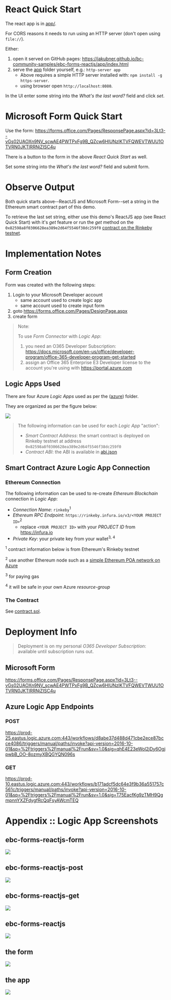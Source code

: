 # React Quick Start

The react app is in [app/](app).

For CORS reasons it needs to run using an HTTP server (don't open using `file://`).

Either:

1. open it served on GitHub pages:  https://jakubner.github.io/bc-community-samples/ebc-forms-reactjs/app/index.html
1. serve the [app](app) folder yourself, e.g.: `http-server app`
    * Above requires a simple HTTP server installed with: `npm install -g https-server`.
    * using browser open `http://localhost:8080`.

In the UI enter some string into the *What's the last word?* field and click *set*.

# Microsoft Form Quick Start

Use the form:  https://forms.office.com/Pages/ResponsePage.aspx?id=3Lt3--vGs02UAOXn9NV_scwAE4PWTPxFg9B_QZcw6HlUNzlKTVFQWEVTWUU1OTVRN0JKTlRRNjZISC4u

There is a button to the form in the above *React Quick Start* as well.

Set some string into the *What's the last word?* field and submit form.

# Observe Output

Both quick starts above--ReactJS and Microsoft Form--set a string in the Ethereum smart contract part of this demo.

To retrieve the last set string, either use this demo's ReactJS app (see React Quick Start) with it's *get* feature or run the *get* method on the `0x82598a8f0306628ea389e2d64f5546f38dc259f0` [contract on the Rinkeby testnet](https://rinkeby.etherscan.io/address/0x82598a8f0306628ea389e2d64f5546f38dc259f0).

# Implementation Notes

## Form Creation

Form was created with the following steps:

1. Login to your Microsoft Developer account
    * same account used to create logic app
    * same account used to create input form
1. goto https://forms.office.com/Pages/DesignPage.aspx
1. create form

> Note:
>
> To use *Form Connector* with *Logic App*:
>
> 1. you need an O365 Developer Subscription: https://docs.microsoft.com/en-us/office/developer-program/office-365-developer-program-get-started
> 1. assign an Office 365 Enterprise E3 Developer license to the account you're using with https://portal.azure.com 

## Logic Apps Used

There are four Azure *Logic Apps* used as per the ([azure](azure)) folder.

They are organized as per the figure below:

![](azure/screenshots/azure.png)

> The following information can be used for each *Logic App* "action":
>
> * *Smart Contract Address*: the smart contract is deployed on Rinkeby testnet at address `0x82598a8f0306628ea389e2d64f5546f38dc259f0`
> * *Contract ABI*: the ABI is available in [abi.json](contract/abi.json)

## Smart Contract Azure Logic App Connection

### Ethereum Connection

The following information can be used to re-create *Ethereum Blockchain* connection in *Logic App*: 

* *Connection Name*: `rinkeby`<sup>1</sup>
* *Ethereum RPC Endpoint*: `https://rinkeby.infura.io/v3/<YOUR PROJECT ID>`<sup>2</sup>
    * replace `<YOUR PROJECT ID>` with your *PROJECT ID* from https://infura.io
* *Private Key*: your private key from your wallet<sup>3, 4</sup>

<sup>1</sup> contract information below is from Ethereum's Rinkeby testnet

<sup>2</sup> use another Ethereum node such as a [simple Ethereum POA network on Azure](https://github.com/caleteeter/smartcontractdev/blob/master/example1-setup.md)

<sup>3</sup> for paying gas

<sup>4</sup> it will be safe in your own Azure *resource-group*

### The Contract

See [contract.sol](contract/contract.sol).

# Deployment Info

> Deployment is on my personal *O365 Developer Subscription*:  available until subscription runs out.

## Microsoft Form

https://forms.office.com/Pages/ResponsePage.aspx?id=3Lt3--vGs02UAOXn9NV_scwAE4PWTPxFg9B_QZcw6HlUNzlKTVFQWEVTWUU1OTVRN0JKTlRRNjZISC4u

## Azure Logic App Endpoints

### POST

https://prod-25.eastus.logic.azure.com:443/workflows/d8abe37d488d471cbe2ece87bcce4086/triggers/manual/paths/invoke?api-version=2016-10-01&sp=%2Ftriggers%2Fmanual%2Frun&sv=1.0&sig=qhE4E23eWol2jDy6OgjpwbB_OO-8ozmyXBQGYQN096s

### GET

https://prod-10.eastus.logic.azure.com:443/workflows/b171adcf5dc64e3f9b36a551757c561c/triggers/manual/paths/invoke?api-version=2016-10-01&sp=%2Ftriggers%2Fmanual%2Frun&sv=1.0&sig=T75EacfKg9zTMH9QgmpnnYXZFdygfRcQqFsyAWcmTEQ

# Appendix :: Logic App Screenshots

## ebc-forms-reactjs-form

![](azure/screenshots/ebc-forms-reactjs-form.png)

## ebc-forms-reactjs-post

![](azure/screenshots/ebc-forms-reactjs-post.png)

## ebc-forms-reactjs-get

![](azure/screenshots/ebc-forms-reactjs-get.png)

## ebc-forms-reactjs

![](azure/screenshots/ebc-forms-reactjs.png)

## the form

![](azure/screenshots/form.png)

## the app

![](azure/screenshots/app.png)
